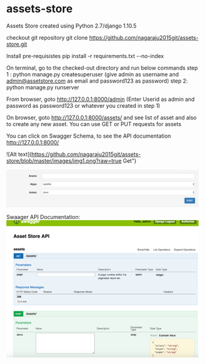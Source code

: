 # assets-store
Assets Store created using Python 2.7/django 1.10.5

checkout git repository
git clone https://github.com/nagaraju2015git/assets-store.git

Install pre-requisistes 
pip install -r requirements.txt --no-index

On terminal, go to the checked-out directory and run below commands
  step 1 : python manage.py createsuperuser (give admin as username and admin@assetstore.com as email and password123 as password) 
  step 2: python manage.py runserver

From browser, goto http://127.0.0.1:8000/admin (Enter Userid as admin and password as password123 or whatever you created in step 1)

On browser, goto http://127.0.0.1:8000/assets/ and see list of asset and also to create any new asset. You can use GET or PUT requests for assets

You can click on Swagger Schema, to see the API documentation
http://127.0.0.1:8000/

![Alt text](https://github.com/nagaraju2015git/assets-store/blob/master/images/img1.png?raw=true Get")

![Alt text](https://github.com/nagaraju2015git/assets-store/blob/master/images/img2.png?raw=true "Post")

Swaager API Documentation:
![Alt text](https://github.com/nagaraju2015git/assets-store/blob/master/images/img4.png?raw=true "API documentation in swagger")

